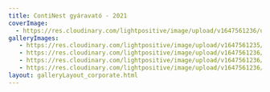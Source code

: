 ```yaml
---
title: ContiNest gyáravató - 2021
coverImage:
  - https://res.cloudinary.com/lightpositive/image/upload/v1647561236/uploads/ContiNest%20gy%C3%A1ravat%C3%B3%20-%202021/co3.jpg
galleryImages:
   - https://res.cloudinary.com/lightpositive/image/upload/v1647561235/uploads/ContiNest%20gy%C3%A1ravat%C3%B3%20-%202021/co2.jpg
   - https://res.cloudinary.com/lightpositive/image/upload/v1647561236/uploads/ContiNest%20gy%C3%A1ravat%C3%B3%20-%202021/co1.jpg
   - https://res.cloudinary.com/lightpositive/image/upload/v1647561236/uploads/ContiNest%20gy%C3%A1ravat%C3%B3%20-%202021/co.jpg
   - https://res.cloudinary.com/lightpositive/image/upload/v1647561236/uploads/ContiNest%20gy%C3%A1ravat%C3%B3%20-%202021/co3.jpg
layout: galleryLayout_corporate.html
---
```

